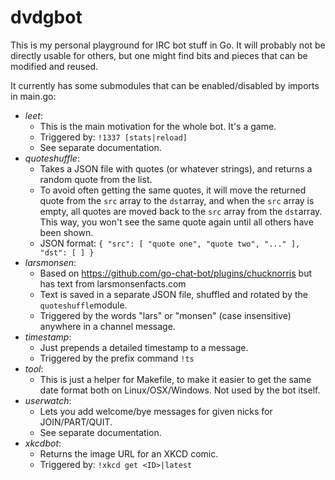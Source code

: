 # dvdgbot

This is my personal playground for IRC bot stuff in Go.
It will probably not be directly usable for others, but one might find bits and pieces that can be modified and reused.

It currently has some submodules that can be enabled/disabled by imports in main.go:

- *leet*:
  * This is the main motivation for the whole bot. It's a game.
  * Triggered by: `!1337 [stats|reload]`
  * See separate documentation.
- *quoteshuffle*:
  * Takes a JSON file with quotes (or whatever strings), and returns a random quote from the list.
  * To avoid often getting the same quotes, it will move the returned quote from the `src` array to the `dst`array, and when the `src` array is empty, all quotes are moved back to the `src` array from the `dst`array. This way, you won't see the same quote again until all others have been shown.
  * JSON format:
      `
      {
		"src": [
			"quote one",
			"quote two",
			"..."
		],
		"dst": [
		]
	  }
      `
- *larsmonsen*:
  * Based on https://github.com/go-chat-bot/plugins/chucknorris but has text from larsmonsenfacts.com
  * Text is saved in a separate JSON file, shuffled and rotated by the `quoteshuffle`module.
  * Triggered by the words "lars" or "monsen" (case insensitive) anywhere in a channel message.
- *timestamp*:
  * Just prepends a detailed timestamp to a message.
  * Triggered by the prefix command `!ts`
- *tool*:
  * This is just a helper for Makefile, to make it easier to get the same date format both on Linux/OSX/Windows. Not used by the bot itself.
- *userwatch*:
  * Lets you add welcome/bye messages for given nicks for JOIN/PART/QUIT.
  * See separate documentation.
- *xkcdbot*:
  * Returns the image URL for an XKCD comic.
  * Triggered by: `!xkcd get <ID>|latest`
